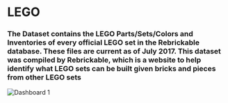 # LEGO
### The Dataset contains the LEGO Parts/Sets/Colors and Inventories of every official LEGO set in the Rebrickable database. These files are current as of July 2017. This dataset was compiled by Rebrickable, which is a website to help identify what LEGO sets can be built given bricks and pieces from other LEGO sets


![Dashboard 1](https://github.com/gentallman/LEGO/assets/78334851/e4de9c0c-ce96-420a-bbaf-354f2f2f3188)
